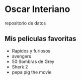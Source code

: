 # Oscar Interiano
 repositorio de datos 

## Mis peliculas favoritas 
* Rapidos y furiosos
* avengers 
* 50 Sombras de Grey
* Sherk 2
* pepa pig the movie